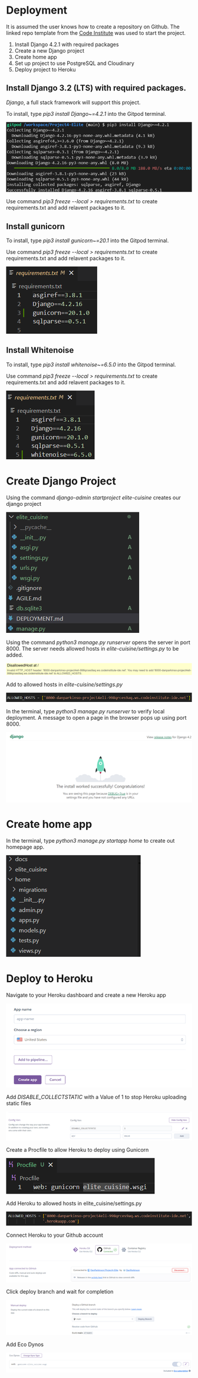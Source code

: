 # Deployment

It is assumed the user knows how to create a repository on Github.
The linked repo template from the [Code Institute](https://github.com/Code-Institute-Org/gitpod-full-template) was used to start the project.

1. Install Django 4.2.1 with required packages
2. Create a new Django project
3. Create home app
3. Set up project to use PostgreSQL and Cloudinary
4. Deploy project to Heroku

## Install Django 3.2 (LTS) with required packages.

*Django*, a full stack framework will support this project.

To install, type *pip3 install Django~=4.2.1* into the Gitpod terminal.

![Django installed](docs/local_deployment/id-01-install-django.png)

Use command *pip3 freeze --local > requirements.txt* to create requirements.txt and add relavent packages to it. 

## Install gunicorn

To install, type *pip3 install gunicorn~=20.1* into the Gitpod terminal.

Use command *pip3 freeze --local > requirements.txt* to create requirements.txt and add relavent packages to it.


![Gunicorn installed](docs/heroku_deployment/hd-03-gunicorn-install.png)

## Install Whitenoise

To install, type *pip3 install whitenoise~=6.5.0* into the Gitpod terminal.

Use command *pip3 freeze --local > requirements.txt* to create requirements.txt and add relavent packages to it.

![Whitenoise installed](docs/heroku_deployment/hd-09-whitenoise.png)

# Create Django Project

Using the command *django-admin startproject elite-cuisine* creates our django project

![elite-cuisine created](docs/local_deployment/cp-01-elite-cuisine-project.png)

Using the command *python3 manage.py runserver* opens the server in port 8000. The server needs allowed hosts in *elite-cuisine/settings.py* to be added.

![Server error message](docs/local_deployment/cp-02-allowed-hosts.png)

Add to allowed hosts in *elite-cuisine/settings.py*

![Allowed hosts added](docs/local_deployment/cp-03-allowed-hosts-added.png)

In the terminal, type *python3 manage.py runserver* to verify local deployment. A message to open a page in the browser pops up using port 8000.

![Successful server response](docs/local_deployment/cp-04-succesful-server.png)

# Create home app

In the terminal, type *python3 manage.py startapp home* to create out homepage app.

![Home app created](docs/local_deployment/ca-01-create-home-app.png)

# Deploy to Heroku 

Navigate to your Heroku dashboard and create a new Heroku app

![Create Heroku App](docs/heroku_deployment/hd-01-create-app.png)

Add *DISABLE_COLLECTSTATIC* with a Value of 1 to stop Heroku uploading static files

![Edit Config Vars](docs/heroku_deployment/hd-02-config-vars.png)

Create a Procfile to allow Heroku to deploy using Gunicorn

![Created Procfile](docs/heroku_deployment/hd-04-procfile.png)

Add Heroku to allowed hosts in elite_cuisine/settings.py

![Append Heroku to Allowed Hosts](docs/heroku_deployment/hd-05-allowed-hosts.png)

Connect Heroku to your Github account

![Connect Heroku to Github](docs/heroku_deployment/hd-06-heroku-github.png)

Click deploy branch and wait for completion

![Deploy Branch](docs/heroku_deployment/hd-07-deploy-branch.png)

Add Eco Dynos

![Add Eco Dynos](docs/heroku_deployment/hd-08-eco-dynos.png)




